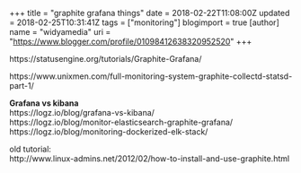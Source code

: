 +++
title = "graphite grafana things"
date = 2018-02-22T11:08:00Z
updated = 2018-02-25T10:31:41Z
tags = ["monitoring"]
blogimport = true 
[author]
	name = "widyamedia"
	uri = "https://www.blogger.com/profile/01098412638320952520"
+++

<p dir="ltr">https://statusengine.org/tutorials/Graphite-Grafana/</p><p dir="ltr">https://www.unixmen.com/full-monitoring-system-graphite-collectd-statsd-part-1/</p><p dir="ltr"><b>Grafana</b><b> vs kibana</b><br>https://logz.io/blog/grafana-vs-kibana/<br>https://logz.io/blog/monitor-elasticsearch-graphite-grafana/<br>https://logz.io/blog/monitoring-dockerized-elk-stack/</p><p dir="ltr">old tutorial:<br>http://www.linux-admins.net/2012/02/how-to-install-and-use-graphite.html</p>
